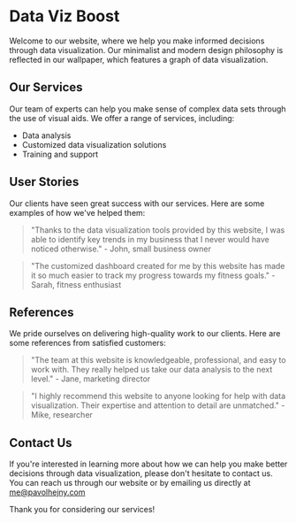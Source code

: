 <!--font:Raleway-->

# Data Viz Boost

Welcome to our website, where we help you make informed decisions through data visualization. Our minimalist and modern design philosophy is reflected in our wallpaper, which features a graph of data visualization.

## Our Services

Our team of experts can help you make sense of complex data sets through the use of visual aids. We offer a range of services, including:

-   Data analysis
-   Customized data visualization solutions
-   Training and support

## User Stories

Our clients have seen great success with our services. Here are some examples of how we've helped them:

> "Thanks to the data visualization tools provided by this website, I was able to identify key trends in my business that I never would have noticed otherwise." - John, small business owner

> "The customized dashboard created for me by this website has made it so much easier to track my progress towards my fitness goals." - Sarah, fitness enthusiast

## References

We pride ourselves on delivering high-quality work to our clients. Here are some references from satisfied customers:

> "The team at this website is knowledgeable, professional, and easy to work with. They really helped us take our data analysis to the next level." - Jane, marketing director

> "I highly recommend this website to anyone looking for help with data visualization. Their expertise and attention to detail are unmatched." - Mike, researcher

## Contact Us

If you're interested in learning more about how we can help you make better decisions through data visualization, please don't hesitate to contact us. You can reach us through our website or by emailing us directly at me@pavolhejny.com

Thank you for considering our services!

<!--

Write me content for website with wallpaper which alt text is:

"A wallpaper with a graph of data visualization, in a minimalist and modern design."

The name/title of the page should not be 1:1 copy of the alt text but rather a real content of the website which is using this wallpaper.

- Use markdown format
- Start with heading
- Heading should be short and concise
- The content should look like a real website
- The website should not be about the wallpaper, wallpaper is just a related background
- Heading should be contain work "wallpaper" or "background"
- Include real sections like references, contact, user stories, etc. use things relevant to the page purpose.
- Feel free to use structure like headings, bullets, numbering, blockquotes, paragraphs, horizontal lines, etc.
- You can use formatting like bold or _italic_
- You can include UTF-8 emojis
- Links should be only #hash anchors (and you can refer to the document itself)
- Do not include images


---


# Data Visualization for Better Decision Making

Welcome to our website, where we help you make informed decisions through data visualization. Our minimalist and modern design philosophy is reflected in our wallpaper, which features a graph of data visualization.

## Our Services

Our team of experts can help you make sense of complex data sets through the use of visual aids. We offer a range of services, including:

- Data analysis
- Customized data visualization solutions
- Training and support

## User Stories

Our clients have seen great success with our services. Here are some examples of how we've helped them:

> "Thanks to the data visualization tools provided by this website, I was able to identify key trends in my business that I never would have noticed otherwise." - John, small business owner

> "The customized dashboard created for me by this website has made it so much easier to track my progress towards my fitness goals." - Sarah, fitness enthusiast

## References

We pride ourselves on delivering high-quality work to our clients. Here are some references from satisfied customers:

> "The team at this website is knowledgeable, professional, and easy to work with. They really helped us take our data analysis to the next level." - Jane, marketing director

> "I highly recommend this website to anyone looking for help with data visualization. Their expertise and attention to detail are unmatched." - Mike, researcher

## Contact Us

If you're interested in learning more about how we can help you make better decisions through data visualization, please don't hesitate to contact us. You can reach us through our website or by emailing us directly at me@pavolhejny.com

Thank you for considering our services!

-->
